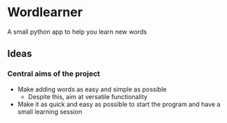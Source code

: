 Wordlearner
============

A small python app to help you learn new words

Ideas
----

### Central aims of the project

+ Make adding words as easy and simple as possible
    - Despite this, aim at versatile functionality
+ Make it as quick and easy as possible to start the program and have a small learning session
